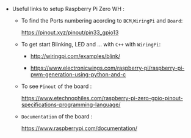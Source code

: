- Useful links to setup Raspberry Pi Zero WH :

  - To find the Ports numbering acording to `BCM`,`WiringPi` and `Board`:
  
    https://pinout.xyz/pinout/pin33_gpio13
    
  - To get start Blinking, LED and ... with `C++` with `WiringPi`:
 
    - http://wiringpi.com/examples/blink/
    
    - https://www.electronicwings.com/raspberry-pi/raspberry-pi-pwm-generation-using-python-and-c
  - To see `Pinout` of the board :
 
    https://www.etechnophiles.com/raspberry-pi-zero-gpio-pinout-specifications-programming-language/
  - `Documentation` of the board : 
 
    https://www.raspberrypi.com/documentation/
